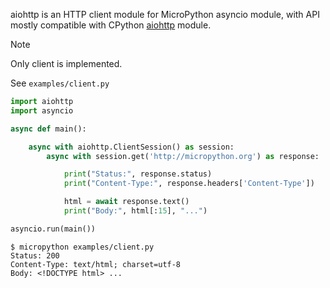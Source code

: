 aiohttp is an HTTP client module for MicroPython asyncio module,
with API mostly compatible with CPython [aiohttp](https://github.com/aio-libs/aiohttp)
module.

> [!NOTE]
> Only client is implemented.

See `examples/client.py`
```py
import aiohttp
import asyncio

async def main():

    async with aiohttp.ClientSession() as session:
        async with session.get('http://micropython.org') as response:

            print("Status:", response.status)
            print("Content-Type:", response.headers['Content-Type'])

            html = await response.text()
            print("Body:", html[:15], "...")

asyncio.run(main())
```
```
$ micropython examples/client.py
Status: 200
Content-Type: text/html; charset=utf-8
Body: <!DOCTYPE html> ...

```
